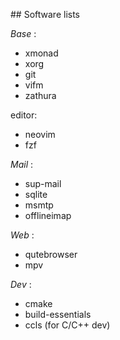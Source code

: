 
## Software lists

_Base_ :
- xmonad
- xorg
- git
- vifm
- zathura

editor:
- neovim
- fzf

_Mail_ :
- sup-mail
- sqlite
- msmtp
- offlineimap

_Web_ :
- qutebrowser
- mpv

_Dev_ :
- cmake
- build-essentials
- ccls (for C/C++ dev)
